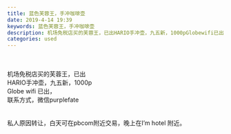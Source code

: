 ```yaml
---
title: 蓝色芙蓉王，手冲咖啡壶
date: 2019-4-14 19:39
keywords: 蓝色芙蓉王，手冲咖啡壶
description: 机场免税店买的芙蓉王，已出HARIO手冲壶，九五新，1000pGlobewifi已出，联系方式，微信purplefate私人原因转让，白天可在pbcom附近交易，晚上在I’mhotel附近。
categories: used
---
```

<td class="t_f" id="postmessage_3497895">

<br/>
<br/>
机场免税店买的芙蓉王，已出<br/>
HARIO手冲壶，九五新，1000p<br/>
Globe wifi 已出，<br/>
联系方式，微信purplefate<br/>
<br/>
<br/>
私人原因转让，白天可在pbcom附近交易，晚上在I’m hotel 附近。<br/>
<img alt="" border="0" class="zoom" data-cf-modified-355b794ab010dbbdb6ba4a4a-="" file="http://www.flw.ph/data/appbyme/upload/image/201904/14/DDTTwvEtUsaB.jpg" id="aimg_AAE9g" lazyloadthumb="1" onclick="" onmouseover="" src="http://www.flw.ph/data/appbyme/upload/image/201904/14/DDTTwvEtUsaB.jpg"/><br/>
<br/>
<img alt="" border="0" class="zoom" data-cf-modified-355b794ab010dbbdb6ba4a4a-="" file="http://www.flw.ph/data/appbyme/upload/image/201904/14/8tHH4tvkYwVq.jpg" id="aimg_CGE9d" lazyloadthumb="1" onclick="" onmouseover="" src="http://www.flw.ph/data/appbyme/upload/image/201904/14/8tHH4tvkYwVq.jpg"/><br/>
<br/>
<br/>
</td>
